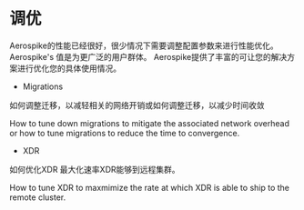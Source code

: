 # 调优


Aerospike的性能已经很好，很少情况下需要调整配置参数来进行性能优化。Aerospike's 值是为更广泛的用户群体。
Aerospike提供了丰富的可让您的解决方案进行优化您的具体使用情况。


* Migrations

如何调整迁移，以减轻相关的网络开销或如何调整迁移，以减少时间收敛

How to tune down migrations to mitigate the associated network overhead or how to tune migrations to reduce the time to convergence.


* XDR

如何优化XDR 最大化速率XDR能够到远程集群。

How to tune XDR to maxmimize the rate at which XDR is able to ship to the remote cluster.